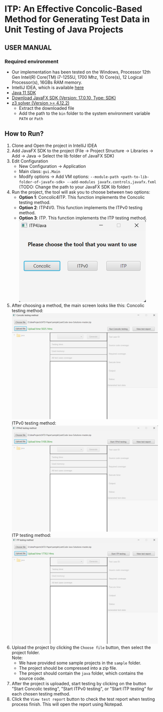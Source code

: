# ITP: An Effective Concolic-Based Method for Generating Test Data in Unit Testing of Java Projects
## USER MANUAL
### Required environment
- Our implementation has been tested on the Windows, Processor	12th Gen Intel(R) Core(TM) i7-1255U, 1700 Mhz, 10 Core(s), 12 Logical Processor(s), 16GBs RAM memory.
- IntelliJ IDEA, which is available [here](https://www.jetbrains.com/idea/download/)
- [Java 11 SDK](https://www.oracle.com/java/technologies/javase-jdk11-downloads.html)
- [Download JavaFX SDK (Version: 17.0.10, Type: SDK)](https://gluonhq.com/products/javafx/)
- [z3 solver (Version >= 4.12.2)](https://github.com/Z3Prover/z3)
  - Extract the downloaded file
  - Add the path to the `bin` folder to the system environment variable `PATH` or `Path`
## How to Run?
1. Clone and Open the project in IntelliJ IDEA
2. Add JavaFX SDK to the project (File -> Project Structure -> Libraries -> Add -> Java -> Select the lib folder of JavaFX SDK)
3. Edit Configuration 
   - New Configuration -> Application
   - Main class: `gui.Main`
   - Modify options -> Add VM options: `--module-path <path-to-lib-folder-of-javafx-sdk> --add-modules javafx.controls,javafx.fxml` (TODO: Change the path to your JavaFX SDK lib folder)
4. Run the project, the tool will ask you to choose between two options:
   - **Option 1**: Concolic4ITP. This function implements the Concolic testing method.
   - **Option 2**: ITP4V0. This function implements the ITPv0 testing method.
   - **Option 3**: ITP. This function implements the ITP testing method.
![image](./src/main/resources/img/choose-method.png)
5. After choosing a method, the main screen looks like this:
Concolic testing method: ![image](./src/main/resources/img/Concolic.png)
ITPv0 testing method: ![image](./src/main/resources/img/ITPv0.png)
ITP testing method: ![image](./src/main/resources/img/ITP.png)
6. Upload the project by clicking the `Choose file` button, then select the project folder.\
Note:
   - We have provided some sample projects in the `sample` folder.
   - The project should be compressed into a zip file.
   - The project should contain the `java` folder, which contains the source code.
7. After the project is uploaded, start testing by clicking on the button "Start Concolic testing", "Start ITPv0 testing", or "Start ITP testing" for each chosen testing method.
8. Click the `View test report` button to check the test report when testing process finish. This will open the report using Notepad. 

